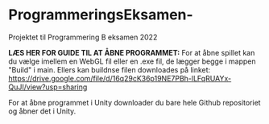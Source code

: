 # ProgrammeringsEksamen-
Projektet til Programmering B eksamen 2022 

**LÆS HER FOR GUIDE TIL AT ÅBNE PROGRAMMET:**
For at åbne spillet kan du vælge imellem en WebGL fil eller en .exe fil, de lægger begge i mappen "Build" i main. Ellers kan buildnse filen downloades på linket:
https://drive.google.com/file/d/16q29cK36p19NE7PBh-lLFqRUAYx-QuJI/view?usp=sharing

For at åbne programmet i Unity downloader du bare hele Github repositoriet og åbner det i Unity.

